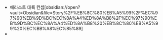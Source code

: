 * 에라스트 대륙 컨셉[obsidian://open?vault=Obsidian&file=Story%2F%EB%8C%80%EB%A5%99%2F%EC%97%90%EB%9D%BC%EC%8A%A4%ED%8A%B8%2F%EC%97%90%EB%9D%BC%EC%8A%A4%ED%8A%B8%20%EB%8C%80%EB%A5%99%20%EC%BB%A8%EC%85%89]
* 